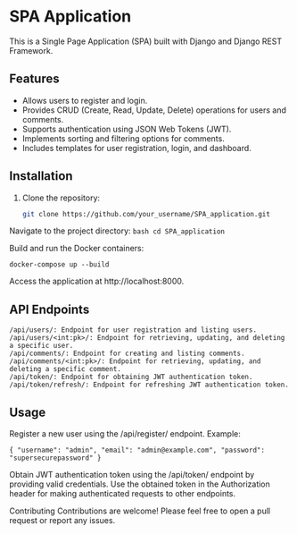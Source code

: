 # SPA Application

This is a Single Page Application (SPA) built with Django and Django REST Framework.

## Features

- Allows users to register and login.
- Provides CRUD (Create, Read, Update, Delete) operations for users and comments.
- Supports authentication using JSON Web Tokens (JWT).
- Implements sorting and filtering options for comments.
- Includes templates for user registration, login, and dashboard.

## Installation

1. Clone the repository:

   ```bash
   git clone https://github.com/your_username/SPA_application.git
Navigate to the project directory:
`bash cd SPA_application`

Build and run the Docker containers:


`docker-compose up --build`

Access the application at http://localhost:8000.

## API Endpoints
~~~
/api/users/: Endpoint for user registration and listing users.
/api/users/<int:pk>/: Endpoint for retrieving, updating, and deleting a specific user.
/api/comments/: Endpoint for creating and listing comments.
/api/comments/<int:pk>/: Endpoint for retrieving, updating, and deleting a specific comment.
/api/token/: Endpoint for obtaining JWT authentication token.
/api/token/refresh/: Endpoint for refreshing JWT authentication token.
~~~
## Usage
Register a new user using the /api/register/ endpoint. Example: 

`{
    "username": "admin",
    "email": "admin@example.com",
    "password": "supersecurepassword"
}`

Obtain JWT authentication token using the /api/token/ endpoint by providing valid credentials.
Use the obtained token in the Authorization header for making authenticated requests to other endpoints.

Contributing
Contributions are welcome! Please feel free to open a pull request or report any issues.